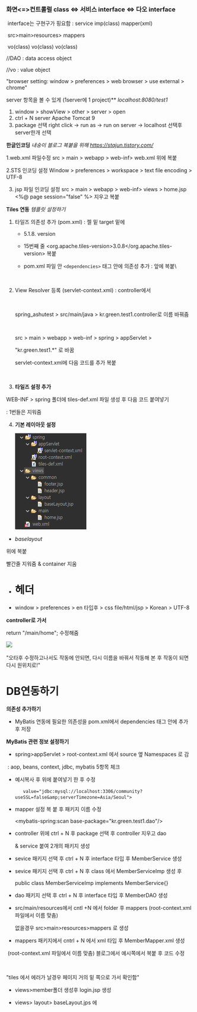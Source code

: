 ### 화면<=>컨트롤럴  class <=> 서비스 interface <=> 다오 interface

​     interface는 구현구가 핑요함 :                     service imp(class)                                   mapper(xml) 

​                                                                                                                    src>main>resources> mappers                                                                  

​           vo(class)                                       vo(class)                                         vo(class)

 

//DAO : data access object 

//vo : value object 

"browser setting: window > preferences > web browser > use external > chrome"

server 항목을 볼 수 있게 (1server에 1 project)**  *localhost:8080/test1*

1. window > showView > other > server > open 
2. ctrl + N  server Apache Tomcat 9 
3. package  선택 right click -> run as -> run on server -> localhost 선택후 server한개 선택



**한글인코딩** *내숭이 블로그 복붙을 위해*  *https://stajun.tistory.com/*

1.web.xml 파일수정 
 src > main > webapp > web-inf> web.xml 
</web-app>위에 복붙  

2.STS 인코딩 설정
Window > preferences > workspace > text file encoding > UTF-8 

3. jsp 파일 인코딩 설정
   src > main > webapp > web-inf> views > home.jsp
   <%@ page session="false" %> 지우고 복붙 



**Tiles 연동** *템플릿 설정하기* 

1. 타일즈 의존성 추가 (pom.xml) : 젤 밑 target 밑에

   - 5.1.8. version 


   - 15번째 줄 <org.apache.tiles-version>3.0.8</org.apache.tiles-version> 복붙


   - pom.xml 파일 안 `<dependencies>` 태그 안에 의존성 추가 : </dependencies> 앞에 복붙\

     ​

2. View Resolver 등록 (servlet-context.xml)  : controller에서 

   ​

   spring_ashutest > src/main/java > kr.green.test1.controller로 이름 바꿔줌 

   ​

   src > main > webapp > web-inf > spring > appServlet > 

    "kr.green.test1.*" 로 바꿈 

   servlet-context.xml에 다음 코드를 추가 복붙 

   ​

3. **타일즈 설정 추가** 

WEB-INF > spring 폴더에 tiles-def.xml 파일 생성 후 다음 코드 붙여넣기

: 1번들은 지워줌 



4. **기본 레이아웃 설정** 

   ![](./캡처.PNG)

- *baselayout* 

<html>위에 <!DOCTYPE html> 복붙 

빨간줄 지워줌  & container 지움 



- <h1>헤더</h1>



- window > preferences > en 타입후  > css file/html/jsp > Korean > UTF-8



**controller로 가서** 

return "/main/home"; 수정해줌 

![](D:\JAVA_ashu\JAVA_ashu-\spring_ashu\controller.PNG)



"오타후 수정하고나서도 작동에 안되면, 다시 이름을 바꿔서 작동해 본 후 작동이 되면 다시 원위치로!" 



# **DB연동하기** 

**의존성 추가하기**

- MyBatis 연동에 필요한 의존성을 pom.xml에서 dependencies 태그 안에 추가 후 저장

**MyBatis 관련 정보 설정하기** 

- spring>appServlet > root-context.xml 에서  source 옆 Namespaces 로 감 

​       : aop, beans, context, jdbc, mybatis 5항목 체크 

- 예시복사 후 </beans>위에 붙여넣기 한 후 수정 

         value="jdbc:mysql://localhost:3306/community?useSSL=false&amp;serverTimezone=Asia/Seoul">
    </property>
    <property name="username" value="root"></property>
    <property name="password" value="cjgreen"></property>
    </bean> 
- mapper 설정 복 붙 후 패키지 이름 수정 

  <mybatis-spring:scan base-package="kr.green.test1.dao"/>


- controller 위에 ctrl + N  후 package 선택 후 controller 지우고 dao

   & service 붙여 2개의 패키지 생성 


- sevice 패키지 선택 후 ctrl + N 후 interface 타입 후 MemberService 생성 


- sevice 패키지 선택 후 ctrl + N 후 class 에서 MemberServiceImp 생성 후 

  public class MemberServiceImp implements MemberService{}

- dao 패키지 선택 후 ctrl + N 후 interface 타입 후 MemberDAO 생성 


- src/main/resources에서 cntl +N 에서 folder 후 mappers (root-context.xml 파일에서 이름 맞춤)

  없을경우 src>main>resources>mappers 로 생성 


- mappers 패키지에서 cntrl + N 에서 xml 타입 후 MemberMapper.xml 생성 

​       (root-context.xml 파일에서 이름 맞춤) 블로그에서 예시쪽에서 복붙 후 코드 수정 

​        <mapper namespace="kr.green.test1.dao.MemberDAO">

"tiles 에서 에러가 날경우 페이지 거의 밑 쪽으로 가서 확인함"

- views>member폴더 생성후 login.jsp 생성 


- views> layout> baseLayout.jps 에 <title> 밑에 bootstrap 4줄 복붙 

"ctrl+ space는 자동 완성 코드"   



**VO class 만들기** : *비닐봉투와 같은 역할* 

- vo 패키지 먼저 만든 후, (.vo) class를 맨 뒤에 VO를 붙여 만든다 


- table을 보고 객체 만듬 private String me_id; 등등


- getter/ setter &@toString 생성 


- login.jsp : name 에 맞는 객체 이름으로 넣어주고 


- controller: 복붙후 GET을 POST로 바꿔주고 


- @RequestMapping(value = "/login", method = RequestMethod.POST)

  public ModelAndView loginPost(ModelAndView mv, MemberVO user) {
  	System.out.println(user);
  	mv.setViewName("/member/login");
  	return mv;
  }
  "데이터를 전송하면 반드시 sysout으로 콘솔에서 확인" 

sysout 지우고

 *@Autowired*

	MemberService memberService; 

MemberServiceImp로 가서 @Service 넣어줌 



#### dao와 mapper.xml 맞춰줘야 함

public interface MemberDAO {

	MemberVO getMember(@Param("me_id")String me_id);
}

<mapper namespace="kr.green.test1.dao.MemberDAO">

	<select id="getMember" resultType="kr.green.test1.vo.MemberVO">
	select*from member where me_id = #{me_id}
	</select>
</mapper>

확인위해 MemberServiceImp로 가서 sysout

MemberVO dbUser = memberDao.getMember(user.getMe_id());

	System.out.println(dbUser);
	return null;















